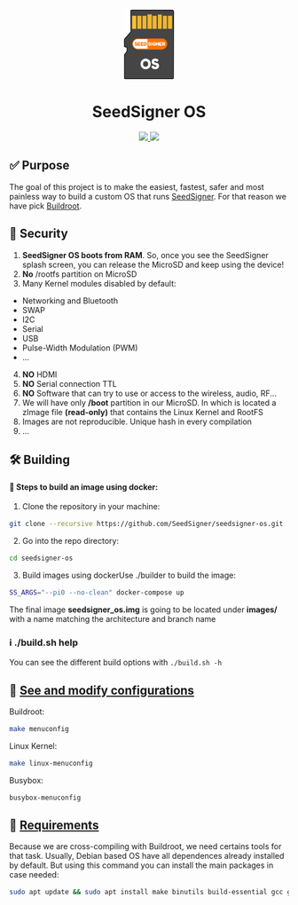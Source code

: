 <p align="center">
  <a href="https://seedsigner.com/">
    <img alt="Gitea" src="docs/img/logo.png" width="90"/>
  </a>
</p>
<h1 align="center">SeedSigner OS</h1>

<p align="center">
  <a href="https://opensource.org/licenses/MIT" title="License: MIT">
    <img src="https://img.shields.io/badge/License-MIT-blue.svg">
  </a>
  <a href="" title="Twitter">
  <img src="https://img.shields.io/twitter/follow/seedsigner?style=social">
  </a>
  
</p>


## ✅ Purpose

The goal of this project is to make the easiest, fastest, safer and most painless way to build a custom OS that runs <a href="https://seedsigner.com">SeedSigner</a>. For that reason we have pick <a href="https://www.buildroot.org">Buildroot</a>.

## 🛂 Security
1. **SeedSigner OS boots from RAM**. So, once you see the SeedSigner splash screen, you can release the MicroSD and keep using the device!
2. **No** /rootfs partition on MicroSD
3. Many Kernel modules disabled by default:
  - Networking and Bluetooth
  - SWAP
  - I2C
  - Serial
  - USB
  - Pulse-Width Modulation (PWM)
  - ...
4. **NO** HDMI
5. **NO** Serial connection TTL
6. **NO** Software that can try to use or access to the wireless, audio, RF...
7. We will have only **/boot** partition in our MicroSD. In which is located a zImage file **(read-only)** that contains the Linux Kernel and RootFS
8. Images are not reproducible. Unique hash in every compilation
9. ...

## 🛠 Building

#### 🔧 Steps to build an image using docker:
1. Clone the repository in your machine:
```bash
git clone --recursive https://github.com/SeedSigner/seedsigner-os.git
```
2. Go into the repo directory:
```bash
cd seedsigner-os
```
3. Build images using dockerUse ./builder to build the image:
```bash
SS_ARGS="--pi0 --no-clean" docker-compose up
```

The final image **seedsigner_os.img** is going to be located under **images/** with a name matching the architecture and branch name

### ℹ️ ./build.sh help
You can see the different build options with `./build.sh -h`

## 📝 <a href="https://www.buildroot.org/downloads/manual/manual.html#_buildroot_quick_start">See and modify configurations</a>
Buildroot:
```bash
make menuconfig
```

Linux Kernel:
```bash
make linux-menuconfig
```

Busybox:
```bash
busybox-menuconfig
```

## 📑 <a href="https://www.buildroot.org/downloads/manual/manual.html#requirement">Requirements</a>
Because we are cross-compiling with Buildroot, we need certains tools for that task.
Usually, Debian based OS have all dependences already installed by default. But using this command you can install the main packages in case needed:

```bash
sudo apt update && sudo apt install make binutils build-essential gcc g++ patch gzip bzip2 perl tar cpio unzip rsync file bc libssl-dev
```
